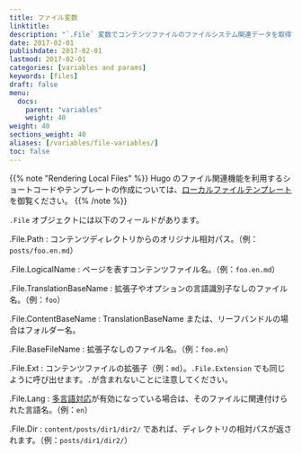 ```yaml
---
title: ファイル変数
linktitle:
description: "`.File` 変数でコンテンツファイルのファイルシステム関連データを取得できます。"
date: 2017-02-01
publishdate: 2017-02-01
lastmod: 2017-02-01
categories: [variables and params]
keywords: [files]
draft: false
menu:
  docs:
    parent: "variables"
    weight: 40
weight: 40
sections_weight: 40
aliases: [/variables/file-variables/]
toc: false
---
```


{{% note "Rendering Local Files" %}}
Hugo のファイル関連機能を利用するショートコードやテンプレートの作成については、[ローカルファイルテンプレート](/templates/files/)を御覧ください。
{{% /note %}}

`.File` オブジェクトには以下のフィールドがあります。

.File.Path
: コンテンツディレクトリからのオリジナル相対パス。（例：`posts/foo.en.md`）

.File.LogicalName
: ページを表すコンテンツファイル名。（例：`foo.en.md`）

.File.TranslationBaseName
: 拡張子やオプションの言語識別子なしのファイル名。（例：`foo`）

.File.ContentBaseName
: TranslationBaseName または、リーフバンドルの場合はフォルダー名。

.File.BaseFileName
: 拡張子なしのファイル名。（例：`foo.en`）


.File.Ext
: コンテンツファイルの拡張子（例：`md`）。`.File.Extension` でも同じように呼び出せます。`.`が含まれないことに注意してください。

.File.Lang
: [多言語対応][multilingual]が有効になっている場合は、そのファイルに関連付けられた言語名。（例：`en`）

.File.Dir
: `content/posts/dir1/dir2/` であれば、ディレクトリの相対パスが返されます。（例：`posts/dir1/dir2/`）

[Multilingual]: /content-management/multilingual/
